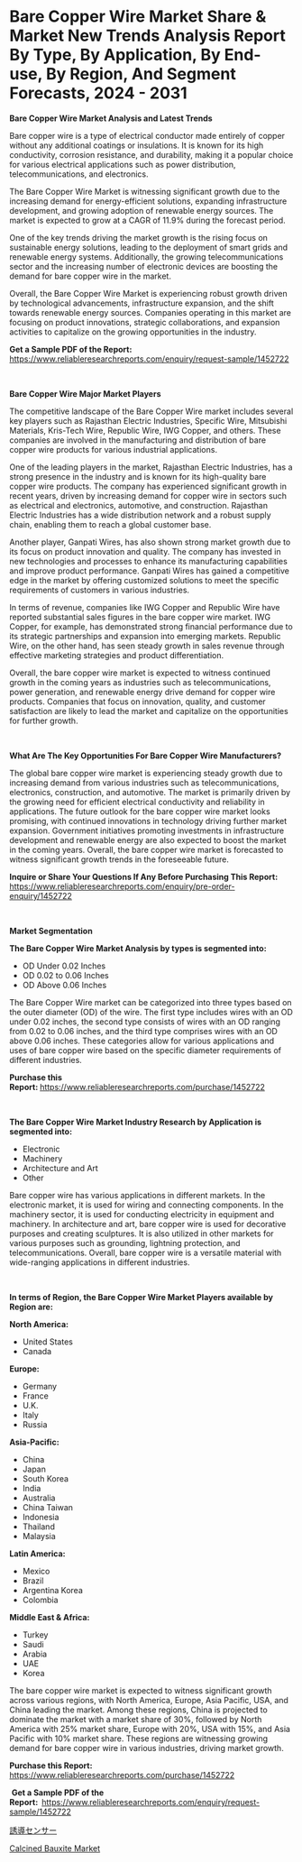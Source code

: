<p><h1>Bare Copper Wire Market Share & Market New Trends Analysis Report By Type, By Application, By End-use, By Region, And Segment Forecasts, 2024 - 2031</h1></p><p><strong>Bare Copper Wire Market Analysis and Latest Trends</strong></p>
<p><p>Bare copper wire is a type of electrical conductor made entirely of copper without any additional coatings or insulations. It is known for its high conductivity, corrosion resistance, and durability, making it a popular choice for various electrical applications such as power distribution, telecommunications, and electronics.</p><p>The Bare Copper Wire Market is witnessing significant growth due to the increasing demand for energy-efficient solutions, expanding infrastructure development, and growing adoption of renewable energy sources. The market is expected to grow at a CAGR of 11.9% during the forecast period.</p><p>One of the key trends driving the market growth is the rising focus on sustainable energy solutions, leading to the deployment of smart grids and renewable energy systems. Additionally, the growing telecommunications sector and the increasing number of electronic devices are boosting the demand for bare copper wire in the market.</p><p>Overall, the Bare Copper Wire Market is experiencing robust growth driven by technological advancements, infrastructure expansion, and the shift towards renewable energy sources. Companies operating in this market are focusing on product innovations, strategic collaborations, and expansion activities to capitalize on the growing opportunities in the industry.</p></p>
<p><strong>Get a Sample PDF of the Report:&nbsp;</strong> <a href="https://www.reliableresearchreports.com/enquiry/request-sample/1452722">https://www.reliableresearchreports.com/enquiry/request-sample/1452722</a></p>
<p>&nbsp;</p>
<p><strong>Bare Copper Wire Major Market Players</strong></p>
<p><p>The competitive landscape of the Bare Copper Wire market includes several key players such as Rajasthan Electric Industries, Specific Wire, Mitsubishi Materials, Kris-Tech Wire, Republic Wire, IWG Copper, and others. These companies are involved in the manufacturing and distribution of bare copper wire products for various industrial applications. </p><p>One of the leading players in the market, Rajasthan Electric Industries, has a strong presence in the industry and is known for its high-quality bare copper wire products. The company has experienced significant growth in recent years, driven by increasing demand for copper wire in sectors such as electrical and electronics, automotive, and construction. Rajasthan Electric Industries has a wide distribution network and a robust supply chain, enabling them to reach a global customer base.</p><p>Another player, Ganpati Wires, has also shown strong market growth due to its focus on product innovation and quality. The company has invested in new technologies and processes to enhance its manufacturing capabilities and improve product performance. Ganpati Wires has gained a competitive edge in the market by offering customized solutions to meet the specific requirements of customers in various industries.</p><p>In terms of revenue, companies like IWG Copper and Republic Wire have reported substantial sales figures in the bare copper wire market. IWG Copper, for example, has demonstrated strong financial performance due to its strategic partnerships and expansion into emerging markets. Republic Wire, on the other hand, has seen steady growth in sales revenue through effective marketing strategies and product differentiation.</p><p>Overall, the bare copper wire market is expected to witness continued growth in the coming years as industries such as telecommunications, power generation, and renewable energy drive demand for copper wire products. Companies that focus on innovation, quality, and customer satisfaction are likely to lead the market and capitalize on the opportunities for further growth.</p></p>
<p>&nbsp;</p>
<p><strong>What Are The Key Opportunities For Bare Copper Wire Manufacturers?</strong></p>
<p><p>The global bare copper wire market is experiencing steady growth due to increasing demand from various industries such as telecommunications, electronics, construction, and automotive. The market is primarily driven by the growing need for efficient electrical conductivity and reliability in applications. The future outlook for the bare copper wire market looks promising, with continued innovations in technology driving further market expansion. Government initiatives promoting investments in infrastructure development and renewable energy are also expected to boost the market in the coming years. Overall, the bare copper wire market is forecasted to witness significant growth trends in the foreseeable future.</p></p>
<p><strong>Inquire or Share Your Questions If Any Before Purchasing This Report:</strong> <a href="https://www.reliableresearchreports.com/enquiry/pre-order-enquiry/1452722">https://www.reliableresearchreports.com/enquiry/pre-order-enquiry/1452722</a></p>
<p>&nbsp;</p>
<p><strong>Market Segmentation</strong></p>
<p><strong>The Bare Copper Wire Market Analysis by types is segmented into:</strong></p>
<p><ul><li>OD Under 0.02 Inches</li><li>OD 0.02 to 0.06 Inches</li><li>OD Above 0.06 Inches</li></ul></p>
<p><p>The Bare Copper Wire market can be categorized into three types based on the outer diameter (OD) of the wire. The first type includes wires with an OD under 0.02 inches, the second type consists of wires with an OD ranging from 0.02 to 0.06 inches, and the third type comprises wires with an OD above 0.06 inches. These categories allow for various applications and uses of bare copper wire based on the specific diameter requirements of different industries.</p></p>
<p><strong>Purchase this Report:&nbsp;</strong><a href="https://www.reliableresearchreports.com/purchase/1452722">https://www.reliableresearchreports.com/purchase/1452722</a></p>
<p>&nbsp;</p>
<p><strong>The Bare Copper Wire Market Industry Research by Application is segmented into:</strong></p>
<p><ul><li>Electronic</li><li>Machinery</li><li>Architecture and Art</li><li>Other</li></ul></p>
<p><p>Bare copper wire has various applications in different markets. In the electronic market, it is used for wiring and connecting components. In the machinery sector, it is used for conducting electricity in equipment and machinery. In architecture and art, bare copper wire is used for decorative purposes and creating sculptures. It is also utilized in other markets for various purposes such as grounding, lightning protection, and telecommunications. Overall, bare copper wire is a versatile material with wide-ranging applications in different industries.</p></p>
<p>&nbsp;</p>
<p><strong>In terms of Region, the Bare Copper Wire Market Players available by Region are:</strong></p>
<p>
    <p> <strong> North America: </strong>
        <ul>
            <li>United States</li>
            <li>Canada</li>
        </ul>
        </p> 
    <p> <strong> Europe: </strong>
        <ul>
            <li>Germany</li>
            <li>France</li>
            <li>U.K.</li>
            <li>Italy</li>
            <li>Russia</li>
        </ul>
        </p> 
    <p> <strong> Asia-Pacific: </strong>
        <ul>
            <li>China</li>
            <li>Japan</li>
            <li>South Korea</li>
            <li>India</li>
            <li>Australia</li>
            <li>China Taiwan</li>
            <li>Indonesia</li>
            <li>Thailand</li>
            <li>Malaysia</li>
        </ul>
        </p> 
    <p> <strong> Latin America: </strong>
        <ul>
            <li>Mexico</li>
            <li>Brazil</li>
            <li>Argentina Korea</li>
            <li>Colombia</li>
        </ul>
        </p> 
    <p> <strong> Middle East & Africa: </strong>
        <ul>
            <li>Turkey</li>
            <li>Saudi</li>
            <li>Arabia</li>
            <li>UAE</li>
            <li>Korea</li>
        </ul>
    </p>
    </p>
<p><p>The bare copper wire market is expected to witness significant growth across various regions, with North America, Europe, Asia Pacific, USA, and China leading the market. Among these regions, China is projected to dominate the market with a market share of 30%, followed by North America with 25% market share, Europe with 20%, USA with 15%, and Asia Pacific with 10% market share. These regions are witnessing growing demand for bare copper wire in various industries, driving market growth.</p></p>
<p><strong>Purchase this Report: </strong><a href="https://www.reliableresearchreports.com/purchase/1452722">https://www.reliableresearchreports.com/purchase/1452722</a></p>
<p>&nbsp;<strong>Get a Sample PDF of the Report:&nbsp;&nbsp;</strong><a href="https://www.reliableresearchreports.com/enquiry/request-sample/1452722">https://www.reliableresearchreports.com/enquiry/request-sample/1452722</a></p>
<p><strong></strong></p>
<p><p><a href="https://github.com/mreklxf44233/Market-Research-Report-List-1/blob/main/2779196194386.md">誘導センサー</a></p><p><a href="https://github.com/CliffMedina6/Market-Research-Report-List-3/blob/main/calcined-bauxite-market.md">Calcined Bauxite Market</a></p></p>